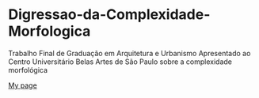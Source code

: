 # Digressao-da-Complexidade-Morfologica

Trabalho Final de Graduação em Arquitetura e Urbanismo Apresentado ao Centro Universitário Belas Artes de São Paulo sobre a complexidade morfológica


[My page](/presentation/)
